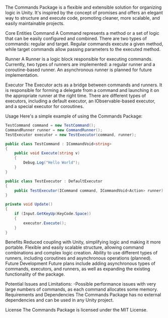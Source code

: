 The Commands Package is a flexible and extensible solution for organizing logic in Unity. It's inspired by the concept of promises and offers an elegant way to structure and execute code, promoting cleaner, more scalable, and easily maintainable projects.

Core Entities
Command
A Command represents a method or a set of logic that can be easily configured and combined. There are two types of commands: regular and target. Regular commands execute a given method, while target commands allow passing parameters to the executed method.

Runner
A Runner is a logic block responsible for executing commands. Currently, two types of runners are implemented: a regular runner and a coroutine-based runner. An asynchronous runner is planned for future implementation.

Executor
The Executor acts as a bridge between commands and runners. It is responsible for forming a delegate from a command and launching it on the appropriate runner at the right time. There are different types of executors, including a default executor, an IObservable-based executor, and a special executor for coroutines.

Usage
Here's a simple example of using the Commands Package:
```csharp
TestCommand command = new TestCommand();
CommandRunner runner = new CommandRunner();
TestExecutor executor = new TestExecutor(command, runner);

public class TestCommand : ICommandVoid<string>
{
    public void Execute(string v)
    {
        Debug.Log("Hello World");
    }
}

public class TestExecutor : DefaultExecutor
{
    public TestExecutor(ICommand command, ICommandVoid<Action> runner) : base(command, runner) { }
}

private void Update()
{
    if (Input.GetKeyUp(KeyCode.Space))
    {
        executor.Execute();
    }
}
```
Benefits
Reduced coupling with Unity, simplifying logic and making it more portable.
Flexible and easily scalable structure, allowing command combinations and complex logic creation.
Ability to use different types of runners, including coroutines and asynchronous operations (planned).
Future Development
Future plans include adding asynchronous types of commands, executors, and runners, as well as expanding the existing functionality of the package.

Potential Issues and Limitations:
-Possible performance issues with very large numbers of commands, as each command allocates some memory.
Requirements and Dependencies
The Commands Package has no external dependencies and can be used in any Unity project.

License
The Commands Package is licensed under the MIT License.
